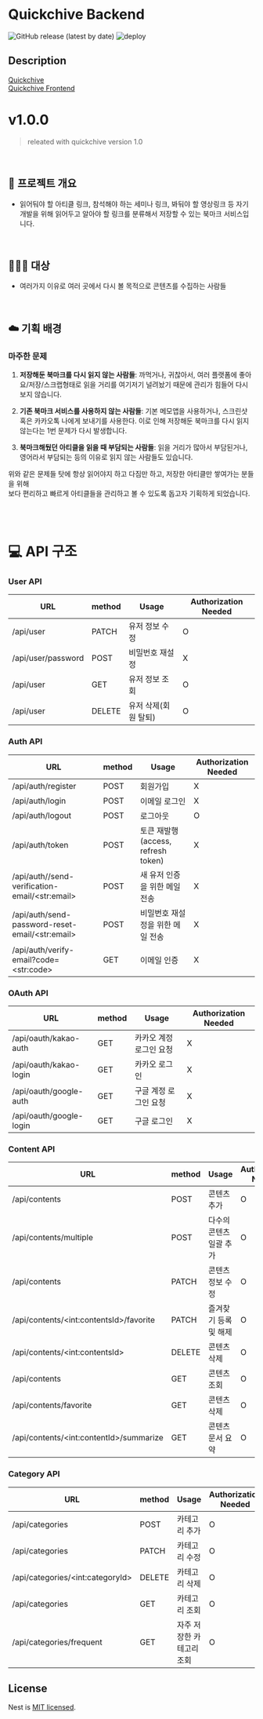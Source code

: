 # Quickchive Backend

![GitHub release (latest by date)](https://img.shields.io/github/v/release/quickchive/quickchive-backend?style=flat-square)
![deploy](https://github.com/Quickchive/quickchive-backend/actions/workflows/ci-cd.yml/badge.svg)

## Description

[Quickchive](https://quickchive.swygbro.com/)  
[Quickchive Frontend](https://github.com/Quickchive/Quickchive-frontend)

# v1.0.0

> releated with quickchive version 1.0

<br/>

## :open_file_folder: 프로젝트 개요

- 읽어둬야 할 아티클 링크, 참석해야 하는 세미나 링크, 봐둬야 할 영상링크 등 자기개발을 위해 읽어두고 알아야 할 링크를 분류해서 저장할 수 있는 북마크 서비스입니다.

<br/>

## :people_holding_hands: 대상

- 여러가지 이유로 여러 곳에서 다시 볼 목적으로 콘텐츠를 수집하는 사람들

<br/>

## :cloud: 기획 배경

### 마주한 문제

1. **저장해둔 북마크를 다시 읽지 않는 사람들**: 까먹거나, 귀찮아서, 여러 플랫폼에 좋아요/저장/스크랩형태로 읽을 거리를 여기저기 널려놨기 때문에 관리가 힘들어 다시 보지 않습니다.

2. **기존 북마크 서비스를 사용하지 않는 사람들**: 기본 메모앱을 사용하거나, 스크린샷 혹은 카카오톡 나에게 보내기를 사용한다. 이로 인해 저장해둔 북마크를 다시 읽지 않는다는 1번 문제가 다시 발생합니다.

3. **북마크해뒀던 아티클을 읽을 때 부담되는 사람들**: 읽을 거리가 많아서 부담된거나, 영어라서 부담되는 등의 이유로 읽지 않는 사람들도 있습니다.

위와 같은 문제들 탓에 항상 읽어야지 하고 다짐만 하고, 저장한 아티클만 쌓여가는 분들을 위해  
보다 편리하고 빠르게 아티클들을 관리하고 볼 수 있도록 돕고자 기획하게 되었습니다.

<br/>
<br/>

# :computer: API 구조

### User API

| URL                | method | Usage                | Authorization Needed |
| ------------------ | ------ | -------------------- | -------------------- |
| /api/user          | PATCH  | 유저 정보 수정       | O                    |
| /api/user/password | POST   | 비밀번호 재설정      | X                    |
| /api/user          | GET    | 유저 정보 조회       | O                    |
| /api/user          | DELETE | 유저 삭제(회원 탈퇴) | O                    |

### Auth API

| URL                                               | method | Usage                              | Authorization Needed |
| ------------------------------------------------- | ------ | ---------------------------------- | -------------------- |
| /api/auth/register                                | POST   | 회원가입                           | X                    |
| /api/auth/login                                   | POST   | 이메일 로그인                      | X                    |
| /api/auth/logout                                  | POST   | 로그아웃                           | O                    |
| /api/auth/token                                   | POST   | 토큰 재발행(access, refresh token) | X                    |
| /api/auth//send-verification-email/\<str:email\>  | POST   | 새 유저 인증을 위한 메일 전송      | X                    |
| /api/auth/send-password-reset-email/\<str:email\> | POST   | 비밀번호 재설정을 위한 메일 전송   | X                    |
| /api/auth/verify-email?code=\<str:code\>          | GET    | 이메일 인증                        | X                    |

### OAuth API

| URL                     | method | Usage                   | Authorization Needed |
| ----------------------- | ------ | ----------------------- | -------------------- |
| /api/oauth/kakao-auth   | GET    | 카카오 계정 로그인 요청 | X                    |
| /api/oauth/kakao-login  | GET    | 카카오 로그인           | X                    |
| /api/oauth/google-auth  | GET    | 구글 계정 로그인 요청   | X                    |
| /api/oauth/google-login | GET    | 구글 로그인             | X                    |

### Content API

| URL                                      | method | Usage                   | Authorization Needed |
| ---------------------------------------- | ------ | ----------------------- | -------------------- |
| /api/contents                            | POST   | 콘텐츠 추가             | O                    |
| /api/contents/multiple                   | POST   | 다수의 콘텐츠 일괄 추가 | O                    |
| /api/contents                            | PATCH  | 콘텐츠 정보 수정        | O                    |
| /api/contents/\<int:contentsId>/favorite | PATCH  | 즐겨찾기 등록 및 해제   | O                    |
| /api/contents/\<int:contentsId>          | DELETE | 콘텐츠 삭제             | O                    |
| /api/contents                            | GET    | 콘텐츠 조회             | O                    |
| /api/contents/favorite                   | GET    | 콘텐츠 삭제             | O                    |
| /api/contents/\<int:contentId>/summarize | GET    | 콘텐츠 문서 요약        | O                    |

### Category API

| URL                               | method | Usage                     | Authorization Needed |
| --------------------------------- | ------ | ------------------------- | -------------------- |
| /api/categories                   | POST   | 카테고리 추가             | O                    |
| /api/categories                   | PATCH  | 카테고리 수정             | O                    |
| /api/categories/\<int:categoryId> | DELETE | 카테고리 삭제             | O                    |
| /api/categories                   | GET    | 카테고리 조회             | O                    |
| /api/categories/frequent          | GET    | 자주 저장한 카테고리 조회 | O                    |

## License

Nest is [MIT licensed](LICENSE).
